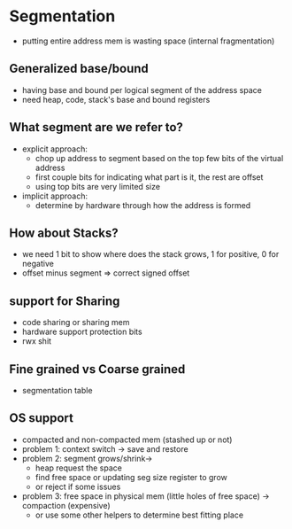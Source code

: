 # Segmentation
- putting entire address mem is wasting space (internal fragmentation)

## Generalized base/bound
- having base and bound per logical segment of the address space
- need heap, code, stack's base and bound registers

## What segment are we refer to?
- explicit approach:
    - chop up address to segment based on the top few bits of the virtual address
    - first couple bits for indicating what part is it, the rest are offset 
    - using top bits are very limited size
- implicit approach:
    - determine by hardware through how the address is formed

## How about Stacks?
- we need 1 bit to show where does the stack grows, 1 for positive, 0 for negative
- offset minus segment => correct signed offset
## support for Sharing
- code sharing or sharing mem
- hardware support protection bits
- rwx shit 

## Fine grained vs Coarse grained
- segmentation table

## OS support
- compacted and non-compacted mem (stashed up or not)
- problem 1: context switch -> save and restore
- problem 2: segment grows/shrink->
    - heap request the space
    - find free space or updating seg size register to grow
    - or reject if some issues
- problem 3: free space in physical mem (little holes of free space) -> compaction (expensive)
    - or use some other helpers to determine best fitting place
